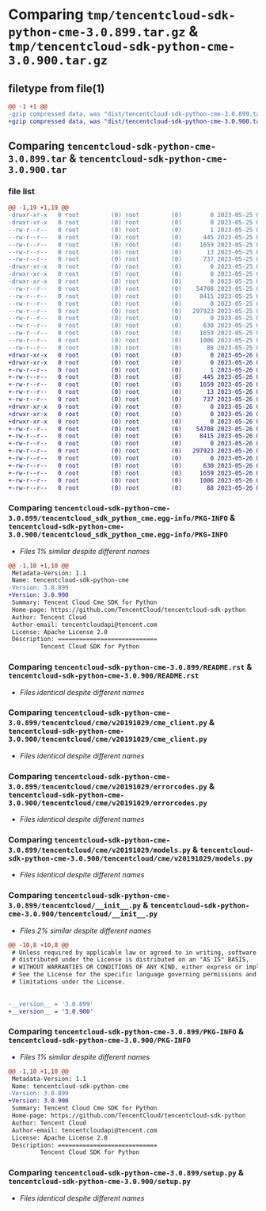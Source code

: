 # Comparing `tmp/tencentcloud-sdk-python-cme-3.0.899.tar.gz` & `tmp/tencentcloud-sdk-python-cme-3.0.900.tar.gz`

## filetype from file(1)

```diff
@@ -1 +1 @@
-gzip compressed data, was "dist/tencentcloud-sdk-python-cme-3.0.899.tar", last modified: Thu May 25 00:22:46 2023, max compression
+gzip compressed data, was "dist/tencentcloud-sdk-python-cme-3.0.900.tar", last modified: Fri May 26 02:14:45 2023, max compression
```

## Comparing `tencentcloud-sdk-python-cme-3.0.899.tar` & `tencentcloud-sdk-python-cme-3.0.900.tar`

### file list

```diff
@@ -1,19 +1,19 @@
-drwxr-xr-x   0 root         (0) root         (0)        0 2023-05-25 00:22:46.000000 tencentcloud-sdk-python-cme-3.0.899/
-drwxr-xr-x   0 root         (0) root         (0)        0 2023-05-25 00:22:46.000000 tencentcloud-sdk-python-cme-3.0.899/tencentcloud_sdk_python_cme.egg-info/
--rw-r--r--   0 root         (0) root         (0)        1 2023-05-25 00:22:46.000000 tencentcloud-sdk-python-cme-3.0.899/tencentcloud_sdk_python_cme.egg-info/dependency_links.txt
--rw-r--r--   0 root         (0) root         (0)      445 2023-05-25 00:22:46.000000 tencentcloud-sdk-python-cme-3.0.899/tencentcloud_sdk_python_cme.egg-info/SOURCES.txt
--rw-r--r--   0 root         (0) root         (0)     1659 2023-05-25 00:22:46.000000 tencentcloud-sdk-python-cme-3.0.899/tencentcloud_sdk_python_cme.egg-info/PKG-INFO
--rw-r--r--   0 root         (0) root         (0)       13 2023-05-25 00:22:46.000000 tencentcloud-sdk-python-cme-3.0.899/tencentcloud_sdk_python_cme.egg-info/top_level.txt
--rw-r--r--   0 root         (0) root         (0)      737 2023-05-25 00:22:45.000000 tencentcloud-sdk-python-cme-3.0.899/README.rst
-drwxr-xr-x   0 root         (0) root         (0)        0 2023-05-25 00:22:46.000000 tencentcloud-sdk-python-cme-3.0.899/tencentcloud/
-drwxr-xr-x   0 root         (0) root         (0)        0 2023-05-25 00:22:46.000000 tencentcloud-sdk-python-cme-3.0.899/tencentcloud/cme/
-drwxr-xr-x   0 root         (0) root         (0)        0 2023-05-25 00:22:46.000000 tencentcloud-sdk-python-cme-3.0.899/tencentcloud/cme/v20191029/
--rw-r--r--   0 root         (0) root         (0)    54708 2023-05-25 00:22:45.000000 tencentcloud-sdk-python-cme-3.0.899/tencentcloud/cme/v20191029/cme_client.py
--rw-r--r--   0 root         (0) root         (0)     8415 2023-05-25 00:22:45.000000 tencentcloud-sdk-python-cme-3.0.899/tencentcloud/cme/v20191029/errorcodes.py
--rw-r--r--   0 root         (0) root         (0)        0 2023-05-25 00:22:45.000000 tencentcloud-sdk-python-cme-3.0.899/tencentcloud/cme/v20191029/__init__.py
--rw-r--r--   0 root         (0) root         (0)   297923 2023-05-25 00:22:45.000000 tencentcloud-sdk-python-cme-3.0.899/tencentcloud/cme/v20191029/models.py
--rw-r--r--   0 root         (0) root         (0)        0 2023-05-25 00:22:45.000000 tencentcloud-sdk-python-cme-3.0.899/tencentcloud/cme/__init__.py
--rw-r--r--   0 root         (0) root         (0)      630 2023-05-25 00:22:45.000000 tencentcloud-sdk-python-cme-3.0.899/tencentcloud/__init__.py
--rw-r--r--   0 root         (0) root         (0)     1659 2023-05-25 00:22:46.000000 tencentcloud-sdk-python-cme-3.0.899/PKG-INFO
--rw-r--r--   0 root         (0) root         (0)     1006 2023-05-25 00:22:45.000000 tencentcloud-sdk-python-cme-3.0.899/setup.py
--rw-r--r--   0 root         (0) root         (0)       88 2023-05-25 00:22:46.000000 tencentcloud-sdk-python-cme-3.0.899/setup.cfg
+drwxr-xr-x   0 root         (0) root         (0)        0 2023-05-26 02:14:45.000000 tencentcloud-sdk-python-cme-3.0.900/
+drwxr-xr-x   0 root         (0) root         (0)        0 2023-05-26 02:14:45.000000 tencentcloud-sdk-python-cme-3.0.900/tencentcloud_sdk_python_cme.egg-info/
+-rw-r--r--   0 root         (0) root         (0)        1 2023-05-26 02:14:45.000000 tencentcloud-sdk-python-cme-3.0.900/tencentcloud_sdk_python_cme.egg-info/dependency_links.txt
+-rw-r--r--   0 root         (0) root         (0)      445 2023-05-26 02:14:45.000000 tencentcloud-sdk-python-cme-3.0.900/tencentcloud_sdk_python_cme.egg-info/SOURCES.txt
+-rw-r--r--   0 root         (0) root         (0)     1659 2023-05-26 02:14:45.000000 tencentcloud-sdk-python-cme-3.0.900/tencentcloud_sdk_python_cme.egg-info/PKG-INFO
+-rw-r--r--   0 root         (0) root         (0)       13 2023-05-26 02:14:45.000000 tencentcloud-sdk-python-cme-3.0.900/tencentcloud_sdk_python_cme.egg-info/top_level.txt
+-rw-r--r--   0 root         (0) root         (0)      737 2023-05-26 02:14:45.000000 tencentcloud-sdk-python-cme-3.0.900/README.rst
+drwxr-xr-x   0 root         (0) root         (0)        0 2023-05-26 02:14:45.000000 tencentcloud-sdk-python-cme-3.0.900/tencentcloud/
+drwxr-xr-x   0 root         (0) root         (0)        0 2023-05-26 02:14:45.000000 tencentcloud-sdk-python-cme-3.0.900/tencentcloud/cme/
+drwxr-xr-x   0 root         (0) root         (0)        0 2023-05-26 02:14:45.000000 tencentcloud-sdk-python-cme-3.0.900/tencentcloud/cme/v20191029/
+-rw-r--r--   0 root         (0) root         (0)    54708 2023-05-26 02:14:45.000000 tencentcloud-sdk-python-cme-3.0.900/tencentcloud/cme/v20191029/cme_client.py
+-rw-r--r--   0 root         (0) root         (0)     8415 2023-05-26 02:14:45.000000 tencentcloud-sdk-python-cme-3.0.900/tencentcloud/cme/v20191029/errorcodes.py
+-rw-r--r--   0 root         (0) root         (0)        0 2023-05-26 02:14:45.000000 tencentcloud-sdk-python-cme-3.0.900/tencentcloud/cme/v20191029/__init__.py
+-rw-r--r--   0 root         (0) root         (0)   297923 2023-05-26 02:14:45.000000 tencentcloud-sdk-python-cme-3.0.900/tencentcloud/cme/v20191029/models.py
+-rw-r--r--   0 root         (0) root         (0)        0 2023-05-26 02:14:45.000000 tencentcloud-sdk-python-cme-3.0.900/tencentcloud/cme/__init__.py
+-rw-r--r--   0 root         (0) root         (0)      630 2023-05-26 02:14:45.000000 tencentcloud-sdk-python-cme-3.0.900/tencentcloud/__init__.py
+-rw-r--r--   0 root         (0) root         (0)     1659 2023-05-26 02:14:45.000000 tencentcloud-sdk-python-cme-3.0.900/PKG-INFO
+-rw-r--r--   0 root         (0) root         (0)     1006 2023-05-26 02:14:45.000000 tencentcloud-sdk-python-cme-3.0.900/setup.py
+-rw-r--r--   0 root         (0) root         (0)       88 2023-05-26 02:14:45.000000 tencentcloud-sdk-python-cme-3.0.900/setup.cfg
```

### Comparing `tencentcloud-sdk-python-cme-3.0.899/tencentcloud_sdk_python_cme.egg-info/PKG-INFO` & `tencentcloud-sdk-python-cme-3.0.900/tencentcloud_sdk_python_cme.egg-info/PKG-INFO`

 * *Files 1% similar despite different names*

```diff
@@ -1,10 +1,10 @@
 Metadata-Version: 1.1
 Name: tencentcloud-sdk-python-cme
-Version: 3.0.899
+Version: 3.0.900
 Summary: Tencent Cloud Cme SDK for Python
 Home-page: https://github.com/TencentCloud/tencentcloud-sdk-python
 Author: Tencent Cloud
 Author-email: tencentcloudapi@tencent.com
 License: Apache License 2.0
 Description: ============================
         Tencent Cloud SDK for Python
```

### Comparing `tencentcloud-sdk-python-cme-3.0.899/README.rst` & `tencentcloud-sdk-python-cme-3.0.900/README.rst`

 * *Files identical despite different names*

### Comparing `tencentcloud-sdk-python-cme-3.0.899/tencentcloud/cme/v20191029/cme_client.py` & `tencentcloud-sdk-python-cme-3.0.900/tencentcloud/cme/v20191029/cme_client.py`

 * *Files identical despite different names*

### Comparing `tencentcloud-sdk-python-cme-3.0.899/tencentcloud/cme/v20191029/errorcodes.py` & `tencentcloud-sdk-python-cme-3.0.900/tencentcloud/cme/v20191029/errorcodes.py`

 * *Files identical despite different names*

### Comparing `tencentcloud-sdk-python-cme-3.0.899/tencentcloud/cme/v20191029/models.py` & `tencentcloud-sdk-python-cme-3.0.900/tencentcloud/cme/v20191029/models.py`

 * *Files identical despite different names*

### Comparing `tencentcloud-sdk-python-cme-3.0.899/tencentcloud/__init__.py` & `tencentcloud-sdk-python-cme-3.0.900/tencentcloud/__init__.py`

 * *Files 2% similar despite different names*

```diff
@@ -10,8 +10,8 @@
 # Unless required by applicable law or agreed to in writing, software
 # distributed under the License is distributed on an "AS IS" BASIS,
 # WITHOUT WARRANTIES OR CONDITIONS OF ANY KIND, either express or implied.
 # See the License for the specific language governing permissions and
 # limitations under the License.
 
 
-__version__ = '3.0.899'
+__version__ = '3.0.900'
```

### Comparing `tencentcloud-sdk-python-cme-3.0.899/PKG-INFO` & `tencentcloud-sdk-python-cme-3.0.900/PKG-INFO`

 * *Files 1% similar despite different names*

```diff
@@ -1,10 +1,10 @@
 Metadata-Version: 1.1
 Name: tencentcloud-sdk-python-cme
-Version: 3.0.899
+Version: 3.0.900
 Summary: Tencent Cloud Cme SDK for Python
 Home-page: https://github.com/TencentCloud/tencentcloud-sdk-python
 Author: Tencent Cloud
 Author-email: tencentcloudapi@tencent.com
 License: Apache License 2.0
 Description: ============================
         Tencent Cloud SDK for Python
```

### Comparing `tencentcloud-sdk-python-cme-3.0.899/setup.py` & `tencentcloud-sdk-python-cme-3.0.900/setup.py`

 * *Files identical despite different names*

